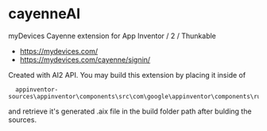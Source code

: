 # cayenneAI
myDevices Cayenne extension for App Inventor / 2 / Thunkable
- https://mydevices.com/
- https://mydevices.com/cayenne/signin/

Created with AI2 API.
You may build this extension by placing it inside of
```
  appinventor-sources\appinventor\components\src\com\google\appinventor\components\runtime
 ```
and retrieve it's generated .aix file in the build folder path after bulding the sources.
